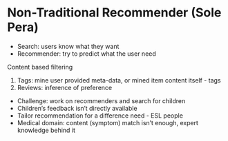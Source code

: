 # Non-Traditional Recommender (Sole Pera)
- Search: users know what they want
- Recommender: try to predict what the user need 

Content based filtering 
1. Tags: mine user provided meta-data, or mined item content itself - tags
2. Reviews: inference of preference 

- Challenge: work on recommenders and search for children
- Children’s feedback isn’t directly available 
- Tailor recommendation for a difference need  - ESL people 
- Medical domain: content (symptom) match isn’t enough, expert knowledge behind it  
